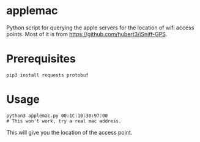 applemac
========

Python script for querying the apple servers for the location of wifi access points.
Most of it is from https://github.com/hubert3/iSniff-GPS.


# Prerequisites

    pip3 install requests protobuf

# Usage

    python3 applemac.py 00:1C:10:30:97:00
    # This won't work, try a real mac address.

This will give you the location of the access point.
